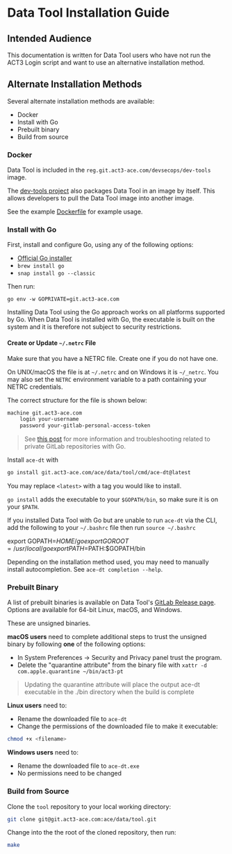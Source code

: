 # Data Tool Installation Guide

## Intended Audience

This documentation is written for Data Tool users who have not run the ACT3 Login script and want to use an alternative installation method.

## Alternate Installation Methods

Several alternate installation methods are available:

- Docker
- Install with Go
- Prebuilt binary
- Build from source

### Docker

Data Tool is included in the `reg.git.act3-ace.com/devsecops/dev-tools` image.

The [dev-tools project](https://git.act3-ace.com/ace/dev-tools) also packages Data Tool in an image by itself. This allows developers to pull the Data Tool image into another image.  

See the example [Dockerfile](https://git.act3-ace.com/ace/data/tool/-/blob/main/sample/Dockerfile?ref_type=heads) for example usage.

### Install with Go

First, install and configure Go, using any of the following options:

- [Official Go installer](https://go.dev/doc/install)
- `brew install go`
- `snap install go --classic`

Then run:

```shell
go env -w GOPRIVATE=git.act3-ace.com
```

Installing Data Tool using the Go approach works on all platforms supported by Go. When Data Tool is installed with Go, the executable is built on the system and it is therefore not subject to security restrictions.

#### Create or Update `~/.netrc` File

Make sure that you have a NETRC file. Create one if you do not have one.

On UNIX/macOS the file is at `~/.netrc` and on Windows it is `~/_netrc`. You may also set the `NETRC` environment variable to a path containing your NETRC credentials.

The correct structure for the file is shown below:

```txt
machine git.act3-ace.com
    login your-username
    password your-gitlab-personal-access-token
```

> See [this post](https://seankhliao.com/blog/12021-04-29-go-private-modules-in-gitlab/) for more information and troubleshooting related to private GitLab repositories with Go.

Install `ace-dt` with

```sh
go install git.act3-ace.com/ace/data/tool/cmd/ace-dt@latest
```

You may replace `<latest>` with a tag you would like to install.  

`go install` adds the executable to your `$GOPATH/bin`, so make sure it is on your `$PATH`.

If you installed Data Tool with Go but are unable to run `ace-dt` via the CLI, add the following to your `~/.bashrc` file then run `source ~/.bashrc`

export GOPATH=$HOME/go
export GOROOT=/usr/local/go
export PATH=$PATH:$GOPATH/bin

Depending on the installation method used, you may need to manually install autocompletion. See `ace-dt completion --help`.

### Prebuilt Binary
  
A list of prebuilt binaries is available on Data Tool's [GitLab Release page](https://git.act3-ace.com/ace/data/tool/-/releases). Options are available for 64-bit Linux, macOS, and Windows.

These are unsigned binaries.

**macOS users** need to complete additional steps to trust the unsigned binary by following **one** of the following options:

- In System Preferences -> Security and Privacy panel trust the program.
- Delete the "quarantine attribute" from the binary file with `xattr -d com.apple.quarantine ~/bin/act3-pt`

> Updating the quarantine attribute will place the output ace-dt executable in the ./bin directory when the build is complete

**Linux users** need to:

- Rename the downloaded file to `ace-dt`
- Change the permissions of the downloaded file to make it executable:

```sh
chmod +x <filename>
```

**Windows users** need to:

- Rename the downloaded file to `ace-dt.exe`
- No permissions need to be changed

### Build from Source

Clone the `tool` repository to your local working directory:

```sh
git clone git@git.act3-ace.com:ace/data/tool.git
```

Change into the the root of the cloned repository, then run:

```sh
make
```
